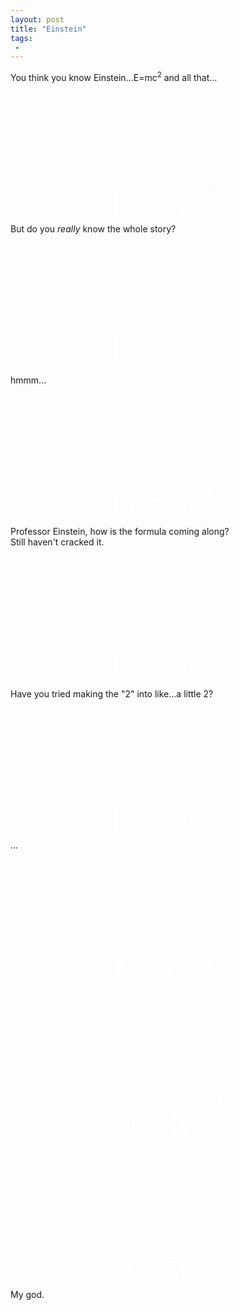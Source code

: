 ```yaml
---
layout: post
title: "Einstein"
tags:
 -
---
```

<style>
  .emc {
    text-align: center;
    font-size: 4rem;
    margin-top: 30%;
    width: 100%;
    color: white;
    font-family: "gooddog-new";
  }
  .frame:last-child:after {
    right: auto;
    left: 25px;
  }
</style>

<div class="frames">
  <div class="frame caption-top frame-green">
    <aside class="show_on_homepage">You think you know Einstein...E=mc<sup>2</sup> and all that...</aside>
    <div class="emc">E=mc2</div>
  </div>
  <div class="frame caption-top frame-green">
    <aside>But do you <em>really</em> know the whole story?</aside>
    <div class="emc">E=mc2</div>
    <div class="bubble bubble-middle bubble-right">hmmm...</div>
  </div>
  <div class="frame frame-green">
    <div class="emc">E=mc2</div>
    <div class="bubble">Professor Einstein, how is the formula coming along?</div>
    <div class="bubble bubble-right bubble-bottom">Still haven't cracked it.</div>
  </div>
  <div class="frame frame-green">
    <div class="emc">E=mc2</div>
    <div class="bubble">Have you tried making the "2" into like...a little 2?</div>
  </div>
  <div class="frame frame-green">
    <div class="emc">E=mc2</div>
    <div class="bubble bubble-middle bubble-right">...</div>
  </div>
  <div class="frame frame-green">
    <div class="emc">E=mc&nbsp;</div>
  </div> 
  <div class="frame frame-green">
    <div class="emc">E=mc<sup>2</sup></div>
  </div> 
  <div class="frame frame-green">
    <div class="emc">E=mc<sup>2</sup></div>
    <div class="bubble bubble-bottom bubble-right">My god.</div>
  </div>
</div>
